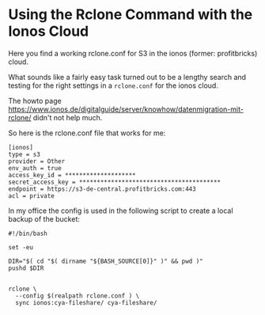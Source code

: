 # Using the Rclone Command with the Ionos Cloud

Here you find a working rclone.conf for S3 in the ionos (former: profitbricks) cloud.

What sounds like a fairly easy task turned out to be a lengthy search and testing for the right settings
in a
`rclone.conf` for the ionos cloud.

The howto page https://www.ionos.de/digitalguide/server/knowhow/datenmigration-mit-rclone/ didn't
not help much.

So here is the rclone.conf file that works for me:
```
[ionos]
type = s3
provider = Other
env_auth = true
access_key_id = ********************
secret_access_key = ****************************************
endpoint = https://s3-de-central.profitbricks.com:443
acl = private
```

In my office the config is used in the following script
to create a local backup of the bucket:
```
#!/bin/bash

set -eu

DIR="$( cd "$( dirname "${BASH_SOURCE[0]}" )" && pwd )"
pushd $DIR


rclone \
  --config $(realpath rclone.conf ) \
  sync ionos:cya-fileshare/ cya-fileshare/
```
